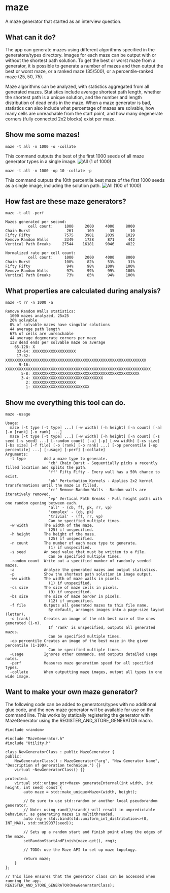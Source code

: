 # maze
A maze generator that started as an interview question.

## What can it do?
The app can generate mazes using different algorithms specified in the generators/types directory. 
Images for each maze can be output with or without the shortest path solution. 
To get the best or worst maze from a generator, it is possible to generate a number of mazes and then output the best or worst maze, or a ranked maze (35/500), or a percentile-ranked maze (25, 50, 75).

Maze algorithms can be analyzed, with statistics aggregated from all generated mazes.
Statistics include average shortest path length, whether the shortest path is a unique solution, and the number and length distribution of dead ends in the maze.
When a maze generator is bad, statistics can also include what percentage of mazes are solvable, how many cells are unreachable from the start point, and how many degenerate corners (fully connected 2x2 blocks) exist per maze.

## Show me some mazes!

```
maze -t all -n 1000 -o -collate
```
This command outputs the best of the first 1000 seeds of all maze generator types in a single image.
![All (1 of 1000)](https://user-images.githubusercontent.com/5326140/233759804-9e3f06a4-4f3d-4349-9285-f662fb690eeb.png)

```
maze -t all -n 1000 -op 10 -collate -p
```
This command outputs the 10th percentile best maze of the first 1000 seeds as a single image, including the solution path.
![All (100 of 1000)](https://user-images.githubusercontent.com/5326140/233760289-a3607ef6-2ff2-45e7-b685-d2ffcbc25211.png)

## How fast are these maze generators?
```
maze -t all -perf

Mazes generated per second:
          cell count:     1000     2000     4000     8000
Chain Burst                261      109       35       10
Fifty Fifty               7575     3981     2039     1029
Remove Random Walls       3349     1728      871      442
Vertical Path Breaks     27544    16181     9046     4822

Normalized rate per cell count:
          cell count:     1000     2000     4000     8000
Chain Burst               100%      82%      53%      31%
Fifty Fifty                94%      98%     100%     100%
Remove Random Walls        97%      99%      99%     100%
Vertical Path Breaks       73%      85%      94%     100%
```

## What properties are calculated during analysis?
```
maze -t rr -n 1000 -a

Remove Random Walls statistics:
  1000 mazes analyzed, 25x25
  20% solvable
  0% of solvable mazes have singular solutions
  44 average path length
  67% of cells are unreachable
  44 average degenerate corners per maze
  138 dead ends per solvable maze on average
    65-128: X
     33-64: XXXXXXXXXXXXXXXXXXX
     17-32: XXXXXXXXXXXXXXXXXXXXXXXXXXXXXXXXXXXXXXXXXXXXXXXXXXXXXXXXXXXXXX
      9-16: XXXXXXXXXXXXXXXXXXXXXXXXXXXXXXXXXXXXXXXXXXXXXXXXXXXXXXXXXXXXXXXX
       5-8: XXXXXXXXXXXXXXXXXXXXXXXXXXXXXXXXXXXXXXXXXXXXXXX
       3-4: XXXXXXXXXXXXXXXXXXXXXXXXXXXXXXX
         2: XXXXXXXXXXXXXXXXXXX
         1: XXXXXXXXXXXXXXXXXXXXXXXXX
```

## Show me everything this tool can do.
```
maze -usage

Usage:
  maze [-t type [-t type] ...] [-w width] [-h height] [-n count] [-a] [-o [rank] [-o rank] ...]
  maze [-t type [-t type] ...] [-w width] [-h height] [-n count] [-s seed [-s seed] ...] [-random count] [-a] [-p] [-ww width] [-cs size] [-bs size] [-f file] [-o [rank] [-o rank] ...] [-op percentile [-op percentile] ...] [-usage] [-perf] [-collate]
Arguments:
  -t type        Add a maze type to generate.
                   'cb' Chain Burst - Sequentially picks a recently filled location and splits the path.
                   'ff' Fifty Fifty - Every wall has a 50% chance to exist.
                   'pk' Perturbation Kernels - Applies 2x2 kernel transformations until the maze is filled.
                   'rr' Remove Random Walls - Random walls are iteratively removed.
                   'vp' Vertical Path Breaks - Full height paths with one random opening between each.
                   'all' - (cb, ff, pk, rr, vp)
                   'complex' - (cb, pk)
                   'trivial' - (ff, rr, vp)
                   Can be specified multiple times.
  -w width       The width of the maze.
                   (25) if unspecified.
  -h height      The height of the maze.
                   (25) if unspecified.
  -n count       The number of each maze type to generate.
                   (1) if unspecified.
  -s seed        An seed value that must be written to a file.
                   Can be specified multiple times.
  -random count  Write out a specified number of randomly seeded mazes.
  -a             Analyze the generated mazes and output statistics.
  -p             Show the shortest path solution in image output.
  -ww width      The width of maze walls in pixels.
                   (1) if unspecified.
  -cs size       The size of maze cells in pixels.
                   (9) if unspecified.
  -bs size       The size of maze border in pixels.
                   (12) if unspecified.
  -f file        Outputs all generated mazes to this file name.
                   By default, arranges images into a page-size layout (letter).
  -o [rank]      Creates an image of the nth best maze of the ones generated (1-n).
                   If 'rank' is unspecified, outputs all generated mazes.
                   Can be specified multiple times.
  -op percentile Creates an image of the best maze in the given percentile (1-100).
                   Can be specified multiple times.
  -usage         Ignores other commands, and outputs detailed usage notes.
  -perf          Measures maze generation speed for all specified types.
  -collate       When outputting maze images, output all types in one wide image.
```

## Want to make your own maze generator?
The following code can be added to generators/types with no additional glue code, and the new maze generator will be available for use on the command line.
This works by statically registering the generator with MazeGenerator using the REGISTER_AND_STORE_GENERATOR macro.
```
#include <random>

#include "MazeGenerator.h"
#include "Utility.h"

class NewGeneratorClass : public MazeGenerator {
public:
    NewGeneratorClass() : MazeGenerator("arg", "New Generator Name", "Description of generation technique.") {}
    virtual ~NewGeneratorClass() {}
    
protected:
    virtual std::unique_ptr<Maze> generateInternal(int width, int height, int seed) const {
        auto maze = std::make_unique<Maze>(width, height);
        
        // Be sure to use std::random or another local pseudorandom generator.
        // Note: using rand()/srand() will result in unpredictable behaviour, as generating mazes is multithreaded.
        auto rng = std::bind(std::uniform_int_distribution<>(0, INT_MAX), std::mt19937(seed));
        
        // Sets up a random start and finish point along the edges of the maze.
        setRandomStartAndFinish(maze.get(), rng);
        
        // TODO: use the Maze API to set up maze topology.
        
        return maze;
    }
};

// This line ensures that the generator class can be accessed when running the app.
REGISTER_AND_STORE_GENERATOR(NewGeneratorClass);
```
